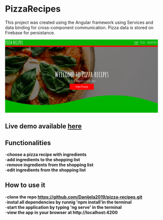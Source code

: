# PizzaRecipes

This project was created using the Angular framework using Services and data binding for cross-component communication. Pizza data is stored on Firebase for persistance.

![Pizza recipes home page](pizza_recipes.png)

## Live demo available [here](https://pizza-recipes-fb56e.web.app/)

## Functionalities

-**choose a pizza recipe with ingredients**  
-**add ingredients to the shopping list**  
-**remove ingredients from the shopping list**  
-**edit ingredients from the shopping list**

## How to use it

-**clone the repo https://github.com/Danijela2019/pizza-recipes.git**  
-**instal all dependencies by runnig 'npm install'in the terminal**  
-**start the application by typing 'ng serve' in the terminal**  
-**view the app in your browser at http://localhost:4200**
